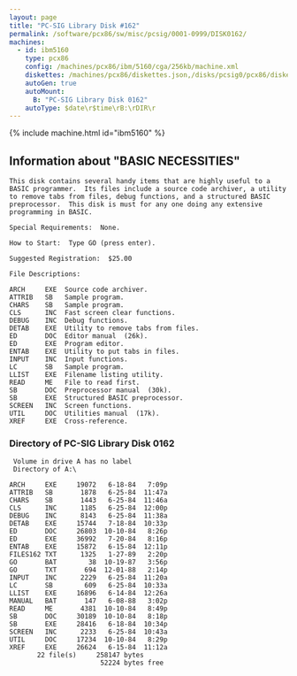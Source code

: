 ```yaml
---
layout: page
title: "PC-SIG Library Disk #162"
permalink: /software/pcx86/sw/misc/pcsig/0001-0999/DISK0162/
machines:
  - id: ibm5160
    type: pcx86
    config: /machines/pcx86/ibm/5160/cga/256kb/machine.xml
    diskettes: /machines/pcx86/diskettes.json,/disks/pcsig0/pcx86/diskettes.json
    autoGen: true
    autoMount:
      B: "PC-SIG Library Disk 0162"
    autoType: $date\r$time\rB:\rDIR\r
---
```


{% include machine.html id="ibm5160" %}

## Information about "BASIC NECESSITIES"

    This disk contains several handy items that are highly useful to a
    BASIC programmer.  Its files include a source code archiver, a utility
    to remove tabs from files, debug functions, and a structured BASIC
    preprocessor.  This disk is must for any one doing any extensive
    programming in BASIC.
    
    Special Requirements:  None.
    
    How to Start:  Type GO (press enter).
    
    Suggested Registration:  $25.00
    
    File Descriptions:
    
    ARCH     EXE  Source code archiver.
    ATTRIB   SB   Sample program.
    CHARS    SB   Sample program.
    CLS      INC  Fast screen clear functions.
    DEBUG    INC  Debug functions.
    DETAB    EXE  Utility to remove tabs from files.
    ED       DOC  Editor manual  (26k).
    ED       EXE  Program editor.
    ENTAB    EXE  Utility to put tabs in files.
    INPUT    INC  Input functions.
    LC       SB   Sample program.
    LLIST    EXE  Filename listing utility.
    READ     ME   File to read first.
    SB       DOC  Preprocessor manual  (30k).
    SB       EXE  Structured BASIC preprocessor.
    SCREEN   INC  Screen functions.
    UTIL     DOC  Utilities manual  (17k).
    XREF     EXE  Cross-reference.

### Directory of PC-SIG Library Disk 0162

     Volume in drive A has no label
     Directory of A:\

    ARCH     EXE     19072   6-18-84   7:09p
    ATTRIB   SB       1878   6-25-84  11:47a
    CHARS    SB       1443   6-25-84  11:46a
    CLS      INC      1185   6-25-84  12:00p
    DEBUG    INC      8143   6-25-84  11:38a
    DETAB    EXE     15744   7-18-84  10:33p
    ED       DOC     26803  10-10-84   8:26p
    ED       EXE     36992   7-20-84   8:16p
    ENTAB    EXE     15872   6-15-84  12:11p
    FILES162 TXT      1325   1-27-89   2:20p
    GO       BAT        38  10-19-87   3:56p
    GO       TXT       694  12-01-88   2:14p
    INPUT    INC      2229   6-25-84  11:20a
    LC       SB        609   6-25-84  10:33a
    LLIST    EXE     16896   6-14-84  12:26a
    MANUAL   BAT       147   6-08-88   3:02p
    READ     ME       4381  10-10-84   8:49p
    SB       DOC     30189  10-10-84   8:18p
    SB       EXE     28416   6-18-84  10:34p
    SCREEN   INC      2233   6-25-84  10:43a
    UTIL     DOC     17234  10-10-84   8:29p
    XREF     EXE     26624   6-15-84  11:12a
           22 file(s)     258147 bytes
                           52224 bytes free
